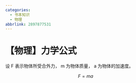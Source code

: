```yaml
---
categories:
  - 书本知识
  - 物理
abbrlink: 2897877531
---
```

# 【物理】力学公式

设 F 表示物体所受合外力， m 为物体质量， a 为物体的加速度。

$$
F = ma
$$

